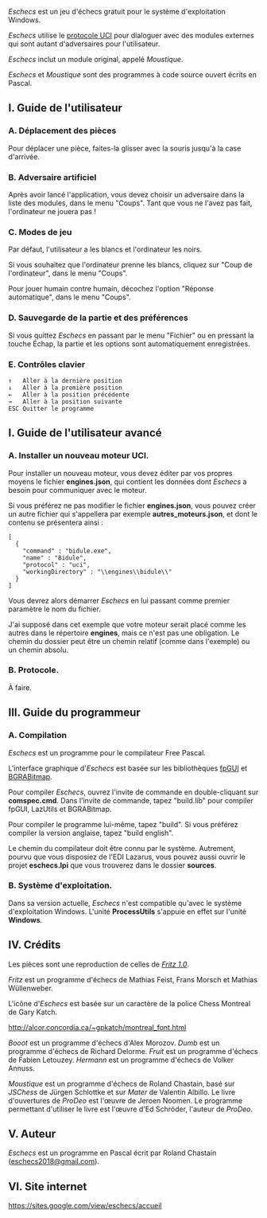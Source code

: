 
*Eschecs* est un jeu d'échecs gratuit pour le système d'exploitation Windows.

*Eschecs* utilise le [protocole UCI](http://www.shredderchess.com/chess-info/features/uci-universal-chess-interface.html) pour dialoguer avec des modules externes qui sont autant d'adversaires pour l'utilisateur.

*Eschecs* inclut un module original, appelé *Moustique*.

*Eschecs* et *Moustique* sont des programmes à code source ouvert écrits en Pascal.

## I. Guide de l'utilisateur

### A. Déplacement des pièces

Pour déplacer une pièce, faites-la glisser avec la souris jusqu'à la case d'arrivée.

### B. Adversaire artificiel

Après avoir lancé l'application, vous devez choisir un adversaire dans la liste des modules, dans le menu "Coups". Tant que vous ne l'avez pas fait, l'ordinateur ne jouera pas !

### C. Modes de jeu

Par défaut, l'utilisateur a les blancs et l'ordinateur les noirs. 

Si vous souhaitez que l'ordinateur prenne les blancs, cliquez sur "Coup de l'ordinateur", dans le menu "Coups".

Pour jouer humain contre humain, décochez l'option "Réponse automatique", dans le menu "Coups".

### D. Sauvegarde de la partie et des préférences

Si vous quittez *Eschecs* en passant par le menu "Fichier" ou en pressant la touche Échap, la partie et les options sont automatiquement enregistrées.

### E. Contrôles clavier

    ↑   Aller à la dernière position
    ↓   Aller à la première position
    ←   Aller à la position précédente
    →   Aller à la position suivante
    ESC Quitter le programme

## I. Guide de l'utilisateur avancé

### A. Installer un nouveau moteur UCI.

Pour installer un nouveau moteur, vous devez éditer par vos propres moyens le fichier **engines.json**, qui contient les données dont *Eschecs* a besoin pour communiquer avec le moteur.

Si vous préférez ne pas modifier le fichier **engines.json**, vous pouvez créer un autre fichier qui s'appellera par exemple **autres_moteurs.json**, et dont le contenu se présentera ainsi :

    [
      {
        "command" : "bidule.exe",
        "name" : "Bidule",
        "protocol" : "uci",
        "workingDirectory" : "\\engines\\bidule\\"
      }
    ]

Vous devrez alors démarrer *Eschecs* en lui passant comme premier paramètre le nom du fichier.

J'ai supposé dans cet exemple que votre moteur serait placé comme les autres dans le répertoire **engines**, mais ce n'est pas une obligation. Le chemin du dossier peut être un chemin relatif (comme dans l'exemple) ou un chemin absolu.

### B. Protocole.

À faire.

## III. Guide du programmeur

### A. Compilation

*Eschecs* est un programme pour le compilateur Free Pascal.

L'interface graphique d'*Eschecs* est basée sur les bibliothèques [fpGUI][1] et [BGRABitmap][2].

Pour compiler *Eschecs*, ouvrez l'invite de commande en double-cliquant sur **comspec.cmd**. Dans l'invite de commande, tapez "build.lib" pour compiler fpGUI, LazUtils et BGRABitmap.

Pour compiler le programme lui-même, tapez "build". Si vous préférez compiler la version anglaise, tapez "build english".

Le chemin du compilateur doit être connu par le système. Autrement, pourvu que vous disposiez de l'EDI Lazarus, vous pouvez aussi ouvrir le projet **eschecs.lpi** que vous trouverez dans le dossier **sources**.

### B. Système d'exploitation.

Dans sa version actuelle, *Eschecs* n'est compatible qu'avec le système d'exploitation Windows. L'unité **ProcessUtils** s'appuie en effet sur l'unité **Windows**.

## IV. Crédits

Les pièces sont une reproduction de celles de *[Fritz 1.0]*.

*Fritz* est un programme d'échecs de Mathias Feist, Frans Morsch et Mathias Wüllenweber.

L'icône d'*Eschecs* est basée sur un caractère de la police Chess Montreal de Gary Katch.

<http://alcor.concordia.ca/~gpkatch/montreal_font.html>

*Booot* est un programme d'échecs d'Alex Morozov.
*Dumb* est un programme d'échecs de Richard Delorme.
*Fruit* est un programme d'échecs de Fabien Letouzey.
*Hermann* est un programme d'échecs de Volker Annuss.

*Moustique* est un programme d'échecs de Roland Chastain, basé sur *JSChess* de Jürgen Schlottke et sur *Mater* de Valentin Albillo. Le livre d'ouvertures de *ProDeo* est l'œuvre de Jeroen Noomen. Le programme permettant d'utiliser le livre est l'œuvre d'Ed Schröder, l'auteur de *ProDeo*.

## V. Auteur

*Eschecs* est un programme en Pascal écrit par Roland Chastain (eschecs2018@gmail.com).

## VI. Site internet

<https://sites.google.com/view/eschecs/accueil> 

[1]: https://github.com/graemeg/fpGUI 
[2]: https://github.com/bgrabitmap/bgrabitmap
[Fritz 1.0]: http://www.top-5000.nl/cp.htm
